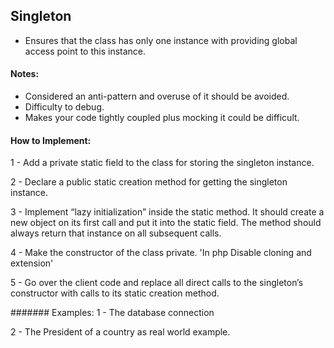 
## Singleton
 
* Ensures that the class has only one instance with
providing global access point to this instance.

#### Notes:
* Considered an anti-pattern and overuse of it should be avoided.
* Difficulty to debug.
* Makes your code tightly coupled plus mocking it could be difficult.
  
#### How to Implement:
1 - Add a private static field to the class for storing the singleton instance.

2 - Declare a public static creation method for getting the singleton instance.

3 - Implement “lazy initialization” inside the static method. It should create a new object on its first call and put it into the static field. The method should always return that instance on all subsequent calls.

4 - Make the constructor of the class private.
'In php Disable cloning and extension'

5 - Go over the client code and replace all direct calls to the singleton’s constructor with calls to its static creation method.

####### Examples:
1 - The database connection

2 - The President of a country as real world example.